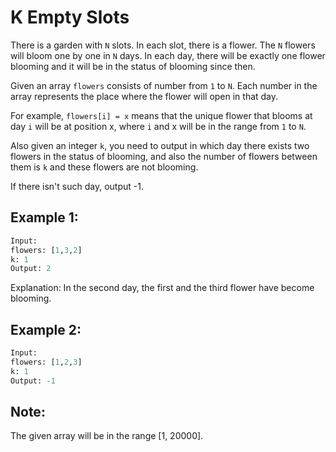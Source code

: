 # K Empty Slots
There is a garden with `N` slots. In each slot, there is a flower. The `N` flowers will bloom one by one in `N` days. In each day, there will be exactly one flower blooming and it will be in the status of blooming since then.

Given an array `flowers` consists of number from `1` to `N`. Each number in the array represents the place where the flower will open in that day.

For example, `flowers[i] = x` means that the unique flower that blooms at day `i` will be at position x, where `i` and x will be in the range from `1` to `N`.

Also given an integer `k`, you need to output in which day there exists two flowers in the status of blooming, and also the number of flowers between them is `k` and these flowers are not blooming.

If there isn't such day, output -1.

## Example 1:
```python
Input: 
flowers: [1,3,2]
k: 1
Output: 2
```
Explanation: In the second day, the first and the third flower have become blooming.

## Example 2:
```python
Input: 
flowers: [1,2,3]
k: 1
Output: -1
```
## Note:
The given array will be in the range [1, 20000].